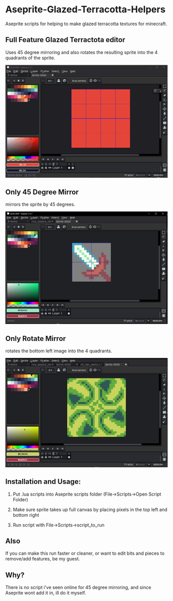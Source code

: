 # Aseprite-Glazed-Terracotta-Helpers
Aseprite scripts for helping to make glazed terracotta textures for minecraft.

## Full Feature Glazed Terractota editor
Uses 45 degree mirroring and also rotates the resulting sprite into the 4 quadrants of the sprite.


![demo](glazededitordemo.gif)

## Only 45 Degree Mirror
mirrors the sprite by 45 degrees.


![demo](45_flip_demo.png)

## Only Rotate Mirror
rotates the bottom left image into the 4 quadrants.


![demo](rotate_mirror_demo.png)


## Installation and Usage:
1. Put .lua scripts into Aseprite scripts folder (File->Scripts->Open Script Folder)

2. Make sure sprite takes up full canvas by placing pixels in the top left and bottom right

3. Run script with File->Scripts->script_to_run


## Also
If you can make this run faster or cleaner, or want to edit bits and pieces to remove/add features, be my guest.

## Why?
There is no script i've seen online for 45 degree mirroring, and since Aseprite wont add it in, ill do it myself.
